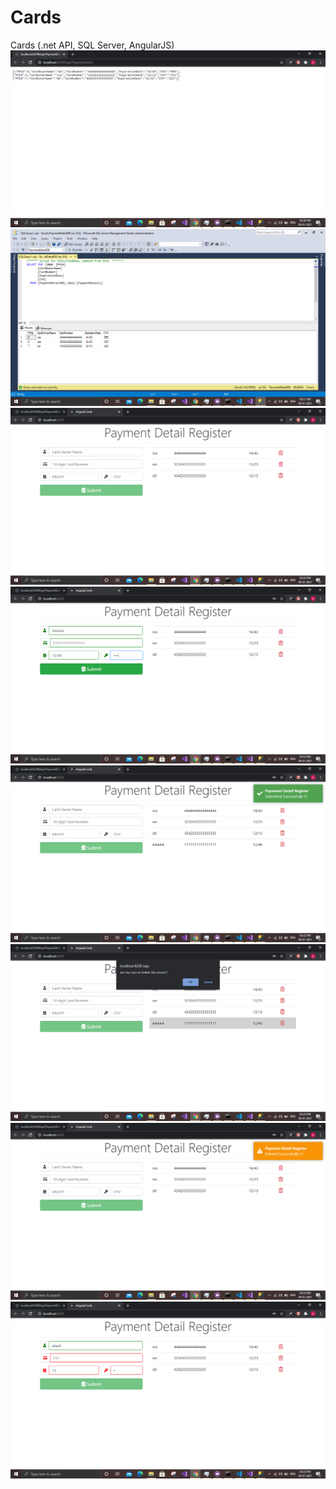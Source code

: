 # Cards
 Cards (.net API, SQL Server, AngularJS)
![alt text](https://github.com/AKASH1503/Cards/blob/master/ScreenShots/Screenshot%20(29).png)
![alt text](https://github.com/AKASH1503/Cards/blob/master/ScreenShots/Screenshot%20(30).png)
![alt text](https://github.com/AKASH1503/Cards/blob/master/ScreenShots/Screenshot%20(31).png)
![alt text](https://github.com/AKASH1503/Cards/blob/master/ScreenShots/Screenshot%20(32).png)
![alt text](https://github.com/AKASH1503/Cards/blob/master/ScreenShots/Screenshot%20(33).png)
![alt text](https://github.com/AKASH1503/Cards/blob/master/ScreenShots/Screenshot%20(34).png)
![alt text](https://github.com/AKASH1503/Cards/blob/master/ScreenShots/Screenshot%20(35).png)
![alt text](https://github.com/AKASH1503/Cards/blob/master/ScreenShots/Screenshot%20(36).png)
